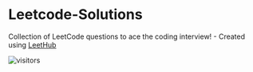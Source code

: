 # Leetcode-Solutions
Collection of LeetCode questions to ace the coding interview! - Created using [LeetHub](https://github.com/QasimWani/LeetHub)

![visitors](https://visitor-badge.glitch.me/badge?page_id=suryasaini96.Leetcode-Solutions)
